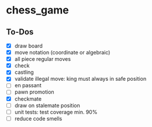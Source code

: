 # chess_game

## To-Dos

- [x] draw board
- [x] move notation (coordinate or algebraic)
- [x] all piece regular moves
- [x] check
- [x] castling
- [x] validate illegal move: king must always in safe position
- [ ] en passant
- [ ] pawn promotion
- [x] checkmate
- [ ] draw on stalemate position
- [ ] unit tests: test coverage min. 90%
- [ ] reduce code smells
